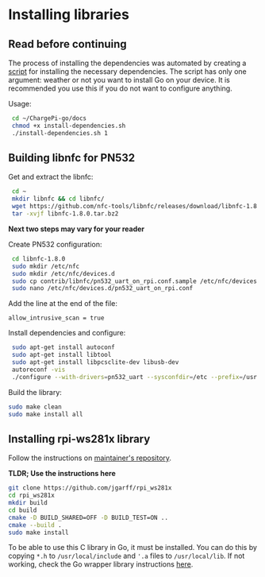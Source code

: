 # Installing libraries

## Read before continuing

The process of installing the dependencies was automated by creating a [script](../install-dependencies.sh) for
installing the necessary dependencies. The script has only one argument: weather or not you want to install Go on your
device. It is recommended you use this if you do not want to configure anything.

Usage:

```bash
 cd ~/ChargePi-go/docs
 chmod +x install-dependencies.sh
 ./install-dependencies.sh 1
```

## Building libnfc for PN532

Get and extract the libnfc:

```bash
 cd ~
 mkdir libnfc && cd libnfc/
 wget https://github.com/nfc-tools/libnfc/releases/download/libnfc-1.8.0/libnfc-1.8.0.tar.bz2
 tar -xvjf libnfc-1.8.0.tar.bz2
```

**Next two steps may vary for your reader**

Create PN532 configuration:

```bash
 cd libnfc-1.8.0
 sudo mkdir /etc/nfc
 sudo mkdir /etc/nfc/devices.d
 sudo cp contrib/libnfc/pn532_uart_on_rpi.conf.sample /etc/nfc/devices.d/pn532_uart_on_rpi.conf 
 sudo nano /etc/nfc/devices.d/pn532_uart_on_rpi.conf
```

Add the line at the end of the file:

```text
allow_intrusive_scan = true
```

Install dependencies and configure:

```bash
 sudo apt-get install autoconf
 sudo apt-get install libtool
 sudo apt-get install libpcsclite-dev libusb-dev
 autoreconf -vis
 ./configure --with-drivers=pn532_uart --sysconfdir=/etc --prefix=/usr
```

Build the library:

```bash
sudo make clean
sudo make install all
```

## Installing rpi-ws281x library

Follow the instructions on [maintainer's repository](https://github.com/jgarff/rpi_ws281x).

**TLDR; Use the instructions here**

```bash
git clone https://github.com/jgarff/rpi_ws281x
cd rpi_ws281x
mkdir build
cd build
cmake -D BUILD_SHARED=OFF -D BUILD_TEST=ON ..
cmake --build .
sudo make install
```

To be able to use this C library in Go, it must be installed. You can do this by copying `*.h` to `/usr/local/include`
and `'.a` files to `/usr/local/lib`. If not working, check the Go wrapper library
instructions [here](https://github.com/rpi-ws281x/rpi-ws281x-go).
